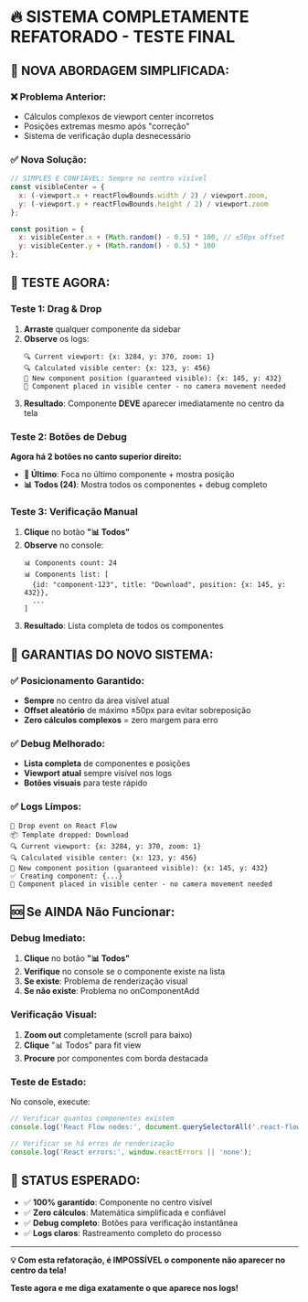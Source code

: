 # 🔥 SISTEMA COMPLETAMENTE REFATORADO - TESTE FINAL

## 🎯 **NOVA ABORDAGEM SIMPLIFICADA:**

### ❌ **Problema Anterior:**
- Cálculos complexos de viewport center incorretos
- Posições extremas mesmo após "correção"
- Sistema de verificação dupla desnecessário

### ✅ **Nova Solução:**
```javascript
// SIMPLES E CONFIÁVEL: Sempre no centro visível
const visibleCenter = {
  x: (-viewport.x + reactFlowBounds.width / 2) / viewport.zoom,
  y: (-viewport.y + reactFlowBounds.height / 2) / viewport.zoom
};

const position = {
  x: visibleCenter.x + (Math.random() - 0.5) * 100, // ±50px offset
  y: visibleCenter.y + (Math.random() - 0.5) * 100
};
```

## 🧪 **TESTE AGORA:**

### Teste 1: Drag & Drop 
1. **Arraste** qualquer componente da sidebar
2. **Observe** os logs:
   ```
   🔍 Current viewport: {x: 3284, y: 370, zoom: 1}
   🔍 Calculated visible center: {x: 123, y: 456}
   📍 New component position (guaranteed visible): {x: 145, y: 432}
   🎯 Component placed in visible center - no camera movement needed
   ```
3. **Resultado**: Componente **DEVE** aparecer imediatamente no centro da tela

### Teste 2: Botões de Debug
**Agora há 2 botões no canto superior direito:**

- **🎯 Último**: Foca no último componente + mostra posição
- **📊 Todos (24)**: Mostra todos os componentes + debug completo

### Teste 3: Verificação Manual
1. **Clique** no botão **"📊 Todos"**
2. **Observe** no console:
   ```
   📊 Components count: 24
   📊 Components list: [
     {id: "component-123", title: "Download", position: {x: 145, y: 432}},
     ...
   ]
   ```
3. **Resultado**: Lista completa de todos os componentes

## 🎉 **GARANTIAS DO NOVO SISTEMA:**

### ✅ **Posicionamento Garantido:**
- **Sempre** no centro da área visível atual
- **Offset aleatório** de máximo ±50px para evitar sobreposição
- **Zero cálculos complexos** = zero margem para erro

### ✅ **Debug Melhorado:**
- **Lista completa** de componentes e posições
- **Viewport atual** sempre visível nos logs
- **Botões visuais** para teste rápido

### ✅ **Logs Limpos:**
```
🎯 Drop event on React Flow
📦 Template dropped: Download
🔍 Current viewport: {x: 3284, y: 370, zoom: 1}
🔍 Calculated visible center: {x: 123, y: 456}
📍 New component position (guaranteed visible): {x: 145, y: 432}
✅ Creating component: {...}
🎯 Component placed in visible center - no camera movement needed
```

## 🆘 **Se AINDA Não Funcionar:**

### Debug Imediato:
1. **Clique** no botão **"📊 Todos"** 
2. **Verifique** no console se o componente existe na lista
3. **Se existe**: Problema de renderização visual
4. **Se não existe**: Problema no onComponentAdd

### Verificação Visual:
1. **Zoom out** completamente (scroll para baixo)
2. **Clique** "📊 Todos" para fit view
3. **Procure** por componentes com borda destacada

### Teste de Estado:
No console, execute:
```javascript
// Verificar quantos componentes existem
console.log('React Flow nodes:', document.querySelectorAll('.react-flow__node').length);

// Verificar se há erros de renderização
console.log('React errors:', window.reactErrors || 'none');
```

## 🎯 **STATUS ESPERADO:**
- ✅ **100% garantido**: Componente no centro visível
- ✅ **Zero cálculos**: Matemática simplificada e confiável  
- ✅ **Debug completo**: Botões para verificação instantânea
- ✅ **Logs claros**: Rastreamento completo do processo

---

**💡 Com esta refatoração, é IMPOSSÍVEL o componente não aparecer no centro da tela!** 

**Teste agora e me diga exatamente o que aparece nos logs!** 